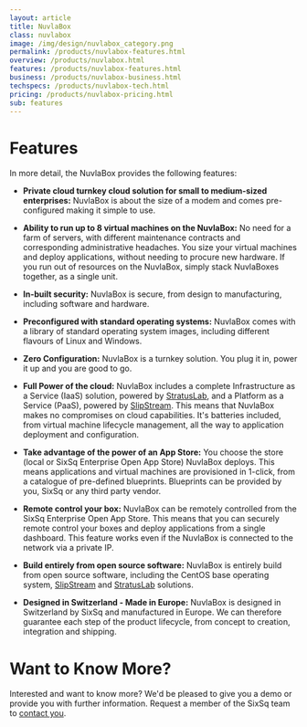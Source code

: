 ```yaml
---
layout: article
title: NuvlaBox
class: nuvlabox
image: /img/design/nuvlabox_category.png
permalink: /products/nuvlabox-features.html
overview: /products/nuvlabox.html
features: /products/nuvlabox-features.html
business: /products/nuvlabox-business.html
techspecs: /products/nuvlabox-tech.html
pricing: /products/nuvlabox-pricing.html
sub: features
---
```


Features
==============

In more detail, the NuvlaBox provides the following features: 

* **Private cloud turnkey cloud solution for small to medium-sized enterprises:** NuvlaBox is about the size of a modem and comes pre-configured making it simple to use.

* **Ability to run up to 8 virtual machines on the NuvlaBox:** No need for a farm of servers, with different maintenance contracts and corresponding administrative headaches. You size your virtual machines and deploy applications, without needing to procure new hardware. If you run out of resources on the NuvlaBox, simply stack NuvlaBoxes together, as a single unit.

* **In-built security:** NuvlaBox is secure, from design to manufacturing, including software and hardware.

* **Preconfigured with standard operating systems:** NuvlaBox comes with a library of standard operating system images, including different flavours of Linux and Windows.

* **Zero Configuration:** NuvlaBox is a turnkey solution. You plug it in, power it up and you are good to go.

* **Full Power of the cloud:** NuvlaBox includes a complete Infrastructure as a Service (IaaS) solution, powered by  [StratusLab](/products/stratuslab.html), and a Platform as a Service (PaaS), powered by [SlipStream](/products/slipstream.html). This means that NuvlaBox makes no compromises on cloud capabilities. It's batteries included, from virtual machine lifecycle management, all the way to application deployment and configuration.

* **Take advantage of the power of an App Store:** You choose the store (local or SixSq Enterprise Open App Store) NuvlaBox deploys. This means applications and virtual machines are provisioned in 1-click, from a catalogue of pre-defined blueprints. Blueprints can be provided by you, SixSq or any third party vendor.

* **Remote control your box:** NuvlaBox can be remotely controlled from the SixSq Enterprise Open App Store.  This means that you can securely remote control your boxes and deploy applications from a single dashboard. This feature works even if the NuvlaBox is connected to the network via a private IP.

* **Build entirely from open source software:** NuvlaBox is entirely build from open source software, including the CentOS base operating system, [SlipStream](/products/slipstream.html) and [StratusLab](/products/stratuslab.html) solutions. 

* **Designed in Switzerland - Made in Europe:** NuvlaBox is designed in Switzerland by SixSq and manufactured in Europe.  We can therefore guarantee each step of the product lifecycle, from concept to creation, integration and shipping. 

Want to Know More?
====

Interested and want to know more? We'd be pleased to give you a demo or provide you with further information. Request a member of the SixSq team to [contact you](mailto:support@sixsq.com).
